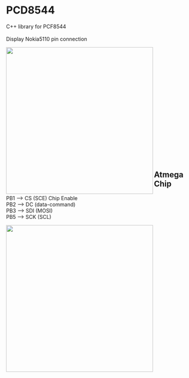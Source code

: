 # PCD8544


 C++ library for PCF8544<br/><br />
Display Nokia5110 pin connection<br />

<img align="left" width="400" height="400" src="https://github.com/josimarpereiraleite/PCD8544/blob/main/Images/pcf8544.png"><br />
<br /><br /><br /><br /><br /><br /><br /><br /><br /><br /><br /><br /><br /><br /><br /><br /><br />
## Atmega Chip

PB1 --> CS (SCE) Chip Enable<br />
PB2 --> DC (data-command)<br />
PB3 --> SDI (MOSI)<br />
PB5 --> SCK (SCL)<br />

<img align="left" width="400" height="400" src="https://github.com/josimarpereiraleite/PCD8544/blob/main/Images/Atmega8.png">

